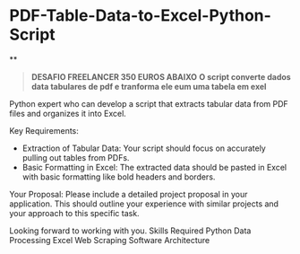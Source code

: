 # PDF-Table-Data-to-Excel-Python-Script

**
> **DESAFIO FREELANCER 350 EUROS ABAIXO**
**O script converte dados data tabulares de pdf e tranforma ele eum uma tabela em exel**


Python expert who can develop a script that extracts tabular data from PDF files and organizes it into Excel.

Key Requirements:
- Extraction of Tabular Data: Your script should focus on accurately pulling out tables from PDFs.
- Basic Formatting in Excel: The extracted data should be pasted in Excel with basic formatting like bold headers and borders.

Your Proposal:
Please include a detailed project proposal in your application. This should outline your experience with similar projects and your approach to this specific task.

Looking forward to working with you.
Skills Required
Python
Data Processing
Excel
Web Scraping
Software Architecture
